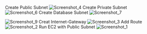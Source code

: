 Create Public Subnet
![Screenshot_4](https://user-images.githubusercontent.com/85090024/160123230-1fc4a5c1-7344-488a-97a8-3e19ab9f0ba3.png)
Create Private Subnet 
![Screenshot_6](https://user-images.githubusercontent.com/85090024/160123419-c3e28e79-f062-46e7-953f-2c1abe49d63b.png)
Create Database Subnet
![Screenshot_7](https://user-images.githubusercontent.com/85090024/160123360-c0789c08-f025-4566-a94b-5c9bc8a2f20f.png)

![Screenshot_9](https://user-images.githubusercontent.com/85090024/160123506-fd1ad6e8-633d-4eab-904e-6499a0c46d69.png)
Creat Internet-Gateway
![Screenshot_3](https://user-images.githubusercontent.com/85090024/160123881-4cdf4eee-3058-48c3-872b-a5c56d0b8020.png)
Add Route
![Screenshot_2](https://user-images.githubusercontent.com/85090024/160123902-18eff7b9-6302-416c-b2fc-d27d996cea6a.png)
Run EC2 with Public Subnet
![Screenshot_1](https://user-images.githubusercontent.com/85090024/160123659-7349d4da-26e5-4d52-bfc8-7365c0dbcf0f.png)
